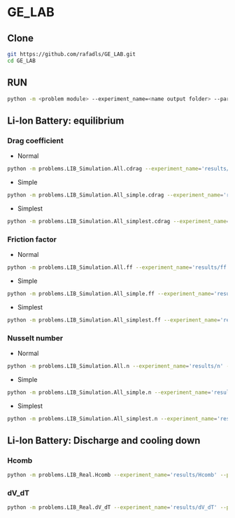 # GE_LAB

## **Clone**

```bash
git https://github.com/rafadls/GE_LAB.git
cd GE_LAB
```
## **RUN**

```bash
python -m <problem module> --experiment_name=<name output folder> --parameters=<pareameters file> --algorithm=<GE algorithm>
```

## **Li-Ion Battery: equilibrium**
### **Drag coefficient**
* Normal
```bash
python -m problems.LIB_Simulation.All.cdrag --experiment_name='results/cdrag' --parameters='parameters/LIB_Simulation/All/cdrag.yml' --algorithm='SGE'
```
* Simple
```bash
python -m problems.LIB_Simulation.All_simple.cdrag --experiment_name='results/cdrag_simple' --parameters='parameters/LIB_Simulation/All_simple/cdrag.yml' --algorithm='SGE'
```
* Simplest
```bash
python -m problems.LIB_Simulation.All_simplest.cdrag --experiment_name='results/cdrag_simplest' --parameters='parameters/LIB_Simulation/All_simplest/cdrag.yml' --algorithm='SGE'
```

### **Friction factor**
* Normal
```bash
python -m problems.LIB_Simulation.All.ff --experiment_name='results/ff' --parameters='parameters/LIB_Simulation/All/ff.yml' --algorithm='SGE'
```
* Simple
```bash
python -m problems.LIB_Simulation.All_simple.ff --experiment_name='results/ff_simple' --parameters='parameters/LIB_Simulation/All_simple/ff.yml' --algorithm='SGE'
```
* Simplest
```bash
python -m problems.LIB_Simulation.All_simplest.ff --experiment_name='results/ff_simplest' --parameters='parameters/LIB_Simulation/All_simplest/ff.yml' --algorithm='SGE'
```

### **Nusselt number**
* Normal
```bash
python -m problems.LIB_Simulation.All.n --experiment_name='results/n' --parameters='parameters/LIB_Simulation/All/n.yml' --algorithm='SGE'
```
* Simple
```bash
python -m problems.LIB_Simulation.All_simple.n --experiment_name='results/n_simple' --parameters='parameters/LIB_Simulation/All_simple/n.yml' --algorithm='SGE'
```
* Simplest
```bash
python -m problems.LIB_Simulation.All_simplest.n --experiment_name='results/n_simplest' --parameters='parameters/LIB_Simulation/All_simplest/n.yml' --algorithm='SGE'
```

## **Li-Ion Battery: Discharge and cooling down**

### **Hcomb**

```bash
python -m problems.LIB_Real.Hcomb --experiment_name='results/Hcomb' --parameters='parameters/LIB_Real/Hcomb.yml' --algorithm='SGE'
```

### **dV_dT**

```bash
python -m problems.LIB_Real.dV_dT --experiment_name='results/dV_dT' --parameters='parameters/LIB_Real/dV_dT.yml' --algorithm='SGE'
```
